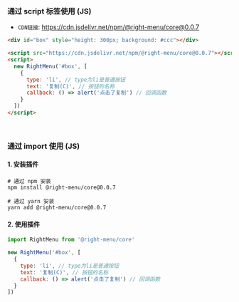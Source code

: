 
### 通过 script 标签使用 (JS)

- `CDN链接`: https://cdn.jsdelivr.net/npm/@right-menu/core@0.0.7

```html
<div id="box" style="height: 300px; background: #ccc"></div>

<script src="https://cdn.jsdelivr.net/npm/@right-menu/core@0.0.7"></script>
<script>
  new RightMenu('#box', [
    {
      type: 'li', // type为li是普通按钮
      text: '复制(C)', // 按钮的名称
      callback: () => alert('点击了复制') // 回调函数
    }
  ])
</script>
```

<br />

### 通过 import 使用 (JS)

#### 1. 安装插件

```shell
# 通过 npm 安装
npm install @right-menu/core@0.0.7

# 通过 yarn 安装
yarn add @right-menu/core@0.0.7
```

#### 2. 使用插件

```js
import RightMenu from '@right-menu/core'

new RightMenu('#box', [
  {
    type: 'li', // type为li是普通按钮
    text: '复制(C)', // 按钮的名称
    callback: () => alert('点击了复制') // 回调函数
  }
])
```

<br />
